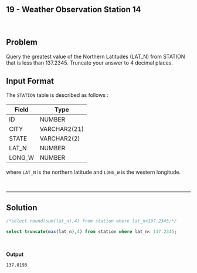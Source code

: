 ## 19 - Weather Observation Station 14
<br>

## Problem
Query the greatest value of the Northern Latitudes (LAT_N) from STATION that is less than 137.2345. Truncate your answer to 4 decimal places.

## Input Format

The `STATION` table is described as follows :


|  Field | Type |
|---|---|
| ID  | NUMBER |
| CITY | VARCHAR2(21)   |
| STATE  | VARCHAR2(2)  |
| LAT_N |  NUMBER |
| LONG_W | NUMBER |

where `LAT_N` is the northern latitude and `LONG_W` is the western longitude.


<br>

---

## Solution


```SQL
/*select round(sum(lat_n),4) from station where lat_n<137.2345;*/

select truncate(max(lat_n),4) from station where lat_n< 137.2345;

```

<br>

**Output**

```
137.0193
```
